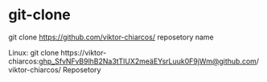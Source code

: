 # git-clone

git clone https://github.com/viktor-chiarcos/ reposetory name

Linux: 
git clone https://viktor-chiarcos:ghp_SfvNFvB9lhB2Na3tTIUX2meäEYsrLuuk0F9jWm@github.com/viktor-chiarcos/ Reposetory
